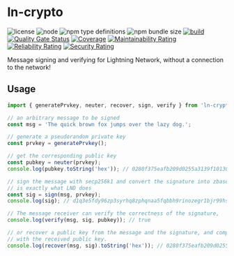 # ln-crypto
![license](https://img.shields.io/github/license/nerddan/ln-crypto.svg)
![node](https://img.shields.io/node/v/ln-crypto.svg)
![npm type definitions](https://img.shields.io/npm/types/ln-crypto.svg)
![npm bundle size](https://img.shields.io/bundlephobia/minzip/ln-crypto.svg)
[![build](https://img.shields.io/travis/com/nerdDan/ln-crypto.svg)](https://travis-ci.com/nerdDan/ln-crypto)
[![Quality Gate Status](https://sonarcloud.io/api/project_badges/measure?project=ln-crypto&metric=alert_status)](https://sonarcloud.io/dashboard?id=ln-crypto)
[![Coverage](https://sonarcloud.io/api/project_badges/measure?project=ln-crypto&metric=coverage)](https://sonarcloud.io/dashboard?id=ln-crypto)
[![Maintainability Rating](https://sonarcloud.io/api/project_badges/measure?project=ln-crypto&metric=sqale_rating)](https://sonarcloud.io/dashboard?id=ln-crypto)
[![Reliability Rating](https://sonarcloud.io/api/project_badges/measure?project=ln-crypto&metric=reliability_rating)](https://sonarcloud.io/dashboard?id=ln-crypto)
[![Security Rating](https://sonarcloud.io/api/project_badges/measure?project=ln-crypto&metric=security_rating)](https://sonarcloud.io/dashboard?id=ln-crypto)

Message signing and verifying for Lightning Network, without a connection to the network!

## Usage

```ts
import { generatePrvkey, neuter, recover, sign, verify } from 'ln-crypto';

// an arbitrary message to be signed
const msg = 'The quick brown fox jumps over the lazy dog.';

// generate a pseudorandom private key
const prvkey = generatePrvkey();

// get the corresponding public key
const pubkey = neuter(prvkey);
console.log(pubkey.toString('hex')); // 0280f375eafb209d0255a3139f1013042d55d69005a935da46bea7279d598c366a

// sign the message with secp256k1 and convert the signature into zbase32, which
// is exactly what LND does
const sig = sign(msg, prvkey);
console.log(sig); // d1q3e5fdy96zp3syrhq8zphqnaa5fqbbh9rinozegr1bjr99hssq6hbhstm3pqbh7sfu4hnsyfjjkoewum1ay85gmem98u8wxshyxs5k

// The message receiver can verify the correctness of the signature,
console.log(verify(msg, sig, pubkey)); // true

// or recover a public key from the message and the signature, and compare it
// with the received public key.
console.log(recover(msg, sig).toString('hex')); // 0280f375eafb209d0255a3139f1013042d55d69005a935da46bea7279d598c366a
```
